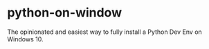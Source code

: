 # python-on-window
The opinionated and easiest way to fully install a Python Dev Env on Windows 10.
